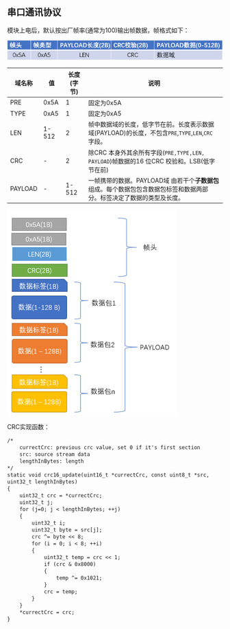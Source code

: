 

## 串口通讯协议

模块上电后，默认按出厂帧率(通常为100)输出帧数据，帧格式如下：

![](common_figures/serial_protocol.png)

| 域名称  | 值    | 长度(字节) | 说明                                                         |
| ------- | ----- | ---------- | ------------------------------------------------------------ |
| PRE     | 0x5A  | 1          | 固定为0x5A                                                   |
| TYPE    | 0xA5  | 1          | 固定为0xA5                                                   |
| LEN     | 1-512 | 2          | 帧中数据域的长度，低字节在前。长度表示数据域(PAYLOAD)的长度，不包含`PRE`,`TYPE`,`LEN`,`CRC` 字段。 |
| CRC     | -     | 2          | 除CRC 本身外其余所有字段(`PRE,TYPE,LEN, PAYLOAD`)帧数据的16 位CRC 校验和。LSB(低字节在前) |
| PAYLOAD | -     | 1-512      | 一帧携带的数据。PAYLOAD域 由若干个**子数据包**组成。每个数据包包含数据包标签和数据两部分。标签决定了数据的类型及长度。 |

![](common_figures/serial_protocol2.png)





CRC实现函数：

```
/*
	currectCrc: previous crc value, set 0 if it's first section
	src: source stream data
	lengthInBytes: length
*/
static void crc16_update(uint16_t *currectCrc, const uint8_t *src, uint32_t lengthInBytes)
{
    uint32_t crc = *currectCrc;
    uint32_t j;
    for (j=0; j < lengthInBytes; ++j)
    {
        uint32_t i;
        uint32_t byte = src[j];
        crc ^= byte << 8;
        for (i = 0; i < 8; ++i)
        {
            uint32_t temp = crc << 1;
            if (crc & 0x8000)
            {
                temp ^= 0x1021;
            }
            crc = temp;
        }
    } 
    *currectCrc = crc;
}
```

